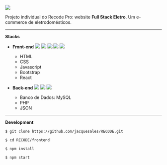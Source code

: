 ![](https://imgur.com/z7DAPQd.png)



Projeto individual do Recode Pro: website **Full Stack Eletro**.
Um e-commerce de eletrodomésticos.

-------------

**Stacks**


+ **Front-end**
 ![](https://imgur.com/1NjGtJW.png) ![](https://imgur.com/IiFRKMs.png) ![](https://imgur.com/PJH9HRR.png) ![](https://imgur.com/RuudwXx.png) ![](https://imgur.com/LRdLuch.png)
 
    + HTML
    + CSS
    + Javascript
    + Bootstrap
    + React


+  **Back-end**
![](https://imgur.com/dup4Y3m.png) ![](https://imgur.com/5rcoDDg.png) ![](https://imgur.com/wv1bY5B.png)

    + Banco de Dados: MySQL
    + PHP
    + JSON


-------------


**Development**

`$ git clone https://github.com/jacquesales/RECODE.git`

`$ cd RECODE/frontend`

`$ npm install`

`$ npm start`
